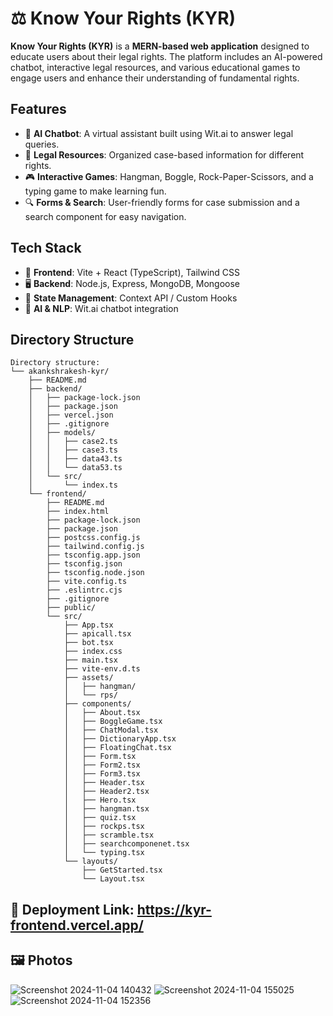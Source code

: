 # ⚖️ Know Your Rights (KYR) 
**Know Your Rights (KYR)** is a **MERN-based web application** designed to educate users about their legal rights. The platform includes an AI-powered chatbot, interactive legal resources, and various educational games to engage users and enhance their understanding of fundamental rights.

##  Features
- 🤖 **AI Chatbot**: A virtual assistant built using Wit.ai to answer legal queries.
- 📜 **Legal Resources**: Organized case-based information for different rights.
- 🎮 **Interactive Games**: Hangman, Boggle, Rock-Paper-Scissors, and a typing game to make learning fun.
- 🔍 **Forms & Search**: User-friendly forms for case submission and a search component for easy navigation.

##  Tech Stack
- 🎨 **Frontend**: Vite + React (TypeScript), Tailwind CSS
- 🖥 **Backend**: Node.js, Express, MongoDB, Mongoose
- 🔌 **State Management**: Context API / Custom Hooks
- 🔮 **AI & NLP**: Wit.ai chatbot integration

##  Directory Structure
```
Directory structure:
└── akankshrakesh-kyr/
    ├── README.md
    ├── backend/
    │   ├── package-lock.json
    │   ├── package.json
    │   ├── vercel.json
    │   ├── .gitignore
    │   ├── models/
    │   │   ├── case2.ts
    │   │   ├── case3.ts
    │   │   ├── data43.ts
    │   │   └── data53.ts
    │   └── src/
    │       └── index.ts
    └── frontend/
        ├── README.md
        ├── index.html
        ├── package-lock.json
        ├── package.json
        ├── postcss.config.js
        ├── tailwind.config.js
        ├── tsconfig.app.json
        ├── tsconfig.json
        ├── tsconfig.node.json
        ├── vite.config.ts
        ├── .eslintrc.cjs
        ├── .gitignore
        ├── public/
        └── src/
            ├── App.tsx
            ├── apicall.tsx
            ├── bot.tsx
            ├── index.css
            ├── main.tsx
            ├── vite-env.d.ts
            ├── assets/
            │   ├── hangman/
            │   └── rps/
            ├── components/
            │   ├── About.tsx
            │   ├── BoggleGame.tsx
            │   ├── ChatModal.tsx
            │   ├── DictionaryApp.tsx
            │   ├── FloatingChat.tsx
            │   ├── Form.tsx
            │   ├── Form2.tsx
            │   ├── Form3.tsx
            │   ├── Header.tsx
            │   ├── Header2.tsx
            │   ├── Hero.tsx
            │   ├── hangman.tsx
            │   ├── quiz.tsx
            │   ├── rockps.tsx
            │   ├── scramble.tsx
            │   ├── searchcomponenet.tsx
            │   └── typing.tsx
            └── layouts/
                ├── GetStarted.tsx
                └── Layout.tsx
```

## 🔗 Deployment Link: https://kyr-frontend.vercel.app/

## 🖼️ Photos
![Screenshot 2024-11-04 140432](https://github.com/user-attachments/assets/b8e7ee8c-3299-4332-a213-204f5ed5ace6)
![Screenshot 2024-11-04 155025](https://github.com/user-attachments/assets/598f5e74-01e2-44cb-9054-de66971bf037)
![Screenshot 2024-11-04 152356](https://github.com/user-attachments/assets/3ac06079-7a24-4c26-bf8e-a4b0ec81df15)

